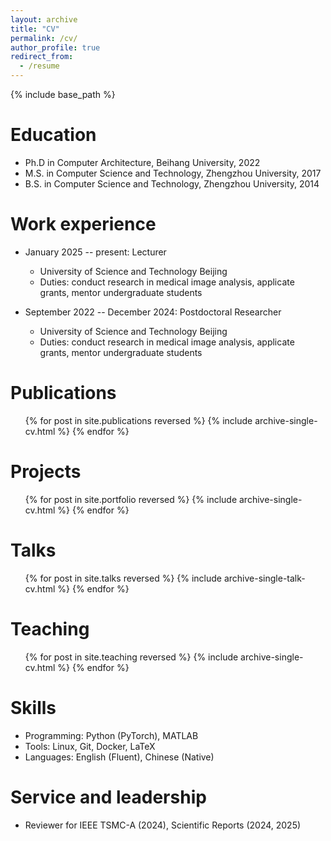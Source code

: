 ```yaml
---
layout: archive
title: "CV"
permalink: /cv/
author_profile: true
redirect_from:
  - /resume
---
```


{% include base_path %}

Education
======
* Ph.D in Computer Architecture, Beihang University, 2022
* M.S. in Computer Science and Technology, Zhengzhou University, 2017
* B.S. in Computer Science and Technology, Zhengzhou University, 2014

Work experience
======
* January 2025 -- present: Lecturer 
  * University of Science and Technology Beijing
  * Duties: conduct research in medical image analysis, applicate grants, mentor undergraduate students


* September 2022 -- December 2024: Postdoctoral Researcher
  * University of Science and Technology Beijing
  * Duties: conduct research in medical image analysis, applicate grants, mentor undergraduate students
  
Publications
======
  <ul>{% for post in site.publications reversed %}
    {% include archive-single-cv.html %}
  {% endfor %}</ul>

Projects
======
  <ul>{% for post in site.portfolio reversed %}
    {% include archive-single-cv.html %}
  {% endfor %}</ul>
  
Talks
======
  <ul>{% for post in site.talks reversed %}
    {% include archive-single-talk-cv.html  %}
  {% endfor %}</ul>
  
Teaching
======
  <ul>{% for post in site.teaching reversed %}
    {% include archive-single-cv.html %}
  {% endfor %}</ul>
  
Skills
======
* Programming: Python (PyTorch), MATLAB
* Tools: Linux, Git, Docker, LaTeX
* Languages: English (Fluent), Chinese (Native)

Service and leadership
======
* Reviewer for IEEE TSMC-A (2024), Scientific Reports (2024, 2025)
